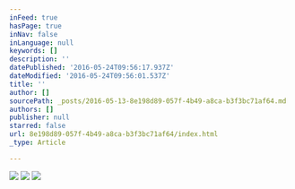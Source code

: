```yaml
---
inFeed: true
hasPage: true
inNav: false
inLanguage: null
keywords: []
description: ''
datePublished: '2016-05-24T09:56:17.937Z'
dateModified: '2016-05-24T09:56:01.537Z'
title: ''
author: []
sourcePath: _posts/2016-05-13-8e198d89-057f-4b49-a8ca-b3f3bc71af64.md
authors: []
publisher: null
starred: false
url: 8e198d89-057f-4b49-a8ca-b3f3bc71af64/index.html
_type: Article

---
```

![](https://the-grid-user-content.s3-us-west-2.amazonaws.com/67916e64-f5db-4ae0-8021-7274d44cfe79.png)
![](https://the-grid-user-content.s3-us-west-2.amazonaws.com/8487d173-ebea-4f64-a8ec-31b59a05c69a.png)
![](https://the-grid-user-content.s3-us-west-2.amazonaws.com/b9ae548d-92df-4f7e-b831-da2c38eab064.jpg)